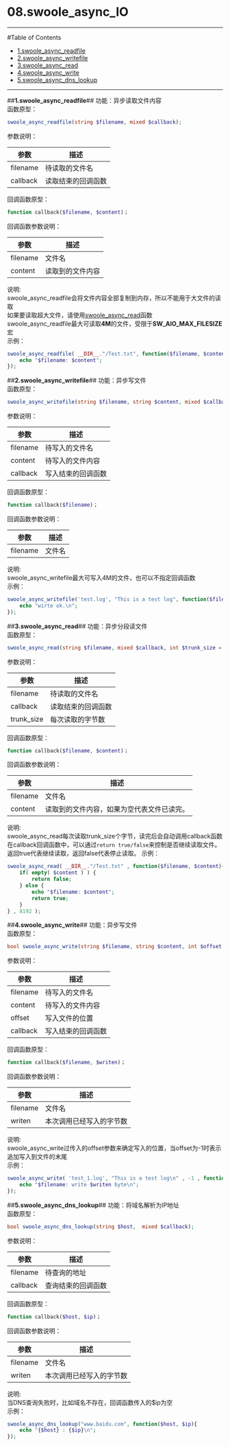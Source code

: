 # 08.swoole_async_IO
---

#Table of Contents

- [1.swoole_async_readfile](#1swoole_async_readfile)
- [2.swoole_async_writefile](#2swoole_async_writefile)
- [3.swoole_async_read](#3swoole_async_read)
- [4.swoole_async_write](#4swoole_async_write)
- [5.swoole_async_dns_lookup](#5swoole_async_dns_lookup)

---

##**1.swoole_async_readfile**##
功能：异步读取文件内容<br>
函数原型：<br>
```php
swoole_async_readfile(string $filename, mixed $callback);
```
参数说明：<br>

| 参数        | 描述   |
| --------   | -----  |
| filename  | 待读取的文件名 |
| callback  | 读取结束的回调函数 |

回调函数原型：<br>
```php
function callback($filename, $content)；
```

回调函数参数说明：<br>

| 参数        | 描述   |
| --------   | -----  |
| filename  | 文件名 |
| content  | 读取到的文件内容 |

说明:<br>
swoole_async_readfile会将文件内容全部复制到内存，所以不能用于大文件的读取<br>
如果要读取超大文件，请使用[swoole_async_read](#3swoole_async_read)函数<br>
swoole_async_readfile最大可读取**4M**的文件，受限于**SW_AIO_MAX_FILESIZE**宏<br>
示例：<br>
```php
swoole_async_readfile( __DIR__."/Test.txt", function($filename, $content) {
    echo "$filename: $content";
});
```


##**2.swoole_async_writefile**##
功能：异步写文件<br>
函数原型：<br>
```php
swoole_async_writefile(string $filename, string $content, mixed $callback);
```
参数说明：<br>

| 参数        | 描述   |
| --------   | -----  |
| filename  | 待写入的文件名 |
| content  | 待写入的文件内容 |
| callback  | 写入结束的回调函数 |

回调函数原型：<br>
```php
function callback($filename)；
```

回调函数参数说明：<br>

| 参数        | 描述   |
| --------   | -----  |
| filename  | 文件名 |

说明:<br>
swoole_async_writefile最大可写入4M的文件，也可以不指定回调函数<br>
示例：<br>
```php
swoole_async_writefile('test.log', "This is a test log", function($filename) {
    echo "wirte ok.\n";
});
```

##**3.swoole_async_read**##
功能：异步分段读文件<br>
函数原型：<br>
```php
swoole_async_read(string $filename, mixed $callback, int $trunk_size = 8192);
```
参数说明：<br>

| 参数        | 描述   |
| --------   | -----  |
| filename  | 待读取的文件名 |
| callback  | 读取结束的回调函数 |
| trunk_size  | 每次读取的字节数 |

回调函数原型：<br>
```php
function callback($filename, $content)；
```

回调函数参数说明：<br>

| 参数        | 描述   |
| --------   | -----  |
| filename  | 文件名 |
| content  | 读取到的文件内容，如果为空代表文件已读完。 |

说明:<br>
swoole_async_read每次读取trunk_size个字节，读完后会自动调用callback函数<br>
在callback回调函数中，可以通过`return true/false`来控制是否继续读取文件。返回true代表继续读取，返回false代表停止读取。
示例：<br>
```php
swoole_async_read( __DIR__."/Test.txt" , function($filename, $content){
    if( empty( $content ) ) {
        return false;
    } else {
        echo "$filename: $content";
        return true;
    }
} , 8192 );
```

##**4.swoole_async_write**##
功能：异步写文件<br>
函数原型：<br>
```php
bool swoole_async_write(string $filename, string $content, int $offset = -1, mixed $callback = NULL);
```
参数说明：<br>

| 参数        | 描述   |
| --------   | -----  |
| filename  | 待写入的文件名 |
| content  | 待写入的文件内容 |
| offset  | 写入文件的位置 |
| callback  | 写入结束的回调函数 |

回调函数原型：<br>
```php
function callback($filename, $writen)；
```

回调函数参数说明：<br>

| 参数        | 描述   |
| --------   | -----  |
| filename  | 文件名 |
| writen  | 本次调用已经写入的字节数 |

说明:<br>
swoole_async_write过传入的offset参数来确定写入的位置，当offset为-1时表示追加写入到文件的末尾<br>
示例：<br>
```php
swoole_async_write( 'test_1.log', "This is a test log\n" , -1 , function( $filename, $writen ){
    echo "$filename: write $writen byte\n";
});
```


##**5.swoole_async_dns_lookup**##
功能：将域名解析为IP地址<br>
函数原型：<br>
```php
bool swoole_async_dns_lookup(string $host,  mixed $callback);
```
参数说明：<br>

| 参数        | 描述   |
| --------   | -----  |
| filename  | 待查询的地址 |
| callback  | 查询结束的回调函数 |

回调函数原型：<br>
```php
function callback($host, $ip)；
```

回调函数参数说明：<br>

| 参数        | 描述   |
| --------   | -----  |
| filename  | 文件名 |
| writen  | 本次调用已经写入的字节数 |

说明:<br>
当DNS查询失败时，比如域名不存在，回调函数传入的$ip为空<br>
示例：<br>
```php
swoole_async_dns_lookup("www.baidu.com", function($host, $ip){
    echo "{$host} : {$ip}\n";
});
```